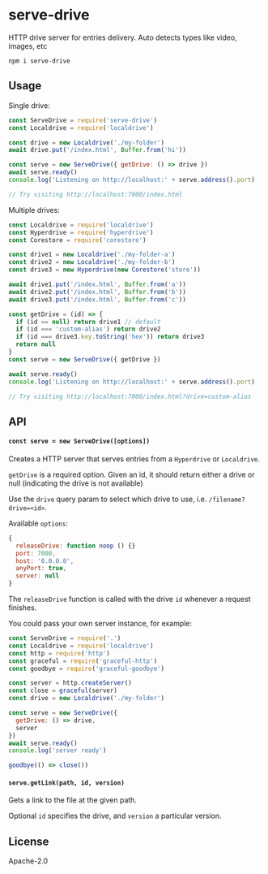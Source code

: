 # serve-drive

HTTP drive server for entries delivery. Auto detects types like video, images, etc

```
npm i serve-drive
```

## Usage

Single drive:
```js
const ServeDrive = require('serve-drive')
const Localdrive = require('localdrive')

const drive = new Localdrive('./my-folder')
await drive.put('/index.html', Buffer.from('hi'))

const serve = new ServeDrive({ getDrive: () => drive })
await serve.ready()
console.log('Listening on http://localhost:' + serve.address().port)

// Try visiting http://localhost:7000/index.html
```

Multiple drives:
```js
const Localdrive = require('localdrive')
const Hyperdrive = require('hyperdrive')
const Corestore = require('corestore')

const drive1 = new Localdrive('./my-folder-a')
const drive2 = new Localdrive('./my-folder-b')
const drive3 = new Hyperdrive(new Corestore('store'))

await drive1.put('/index.html', Buffer.from('a'))
await drive2.put('/index.html', Buffer.from('b'))
await drive3.put('/index.html', Buffer.from('c'))

const getDrive = (id) => {
  if (id == null) return drive1 // default
  if (id === 'custom-alias') return drive2
  if (id === drive3.key.toString('hex')) return drive3
  return null
}
const serve = new ServeDrive({ getDrive })

await serve.ready()
console.log('Listening on http://localhost:' + serve.address().port)

// Try visiting http://localhost:7000/index.html?drive=custom-alias
```

## API

#### `const serve = new ServeDrive([options])`

Creates a HTTP server that serves entries from a `Hyperdrive` or `Localdrive`.

`getDrive` is a required option. Given an id, it should return either a drive or null (indicating the drive is not available)

Use the `drive` query param to select which drive to use, i.e. `/filename?drive=<id>`.

Available `options`:
```js
{
  releaseDrive: function noop () {}
  port: 7000,
  host: '0.0.0.0',
  anyPort: true,
  server: null
}
```

The `releaseDrive` function is called with the drive `id` whenever a request finishes.


You could pass your own server instance, for example:
```js
const ServeDrive = require('.')
const Localdrive = require('localdrive')
const http = require('http')
const graceful = require('graceful-http')
const goodbye = require('graceful-goodbye')

const server = http.createServer()
const close = graceful(server)
const drive = new Localdrive('./my-folder')

const serve = new ServeDrive({
  getDrive: () => drive,
  server
})
await serve.ready()
console.log('server ready')

goodbye(() => close())
```

#### `serve.getLink(path, id, version)`

Gets a link to the file at the given path.

Optional `id` specifies the drive, and `version` a particular version.

## License

Apache-2.0
